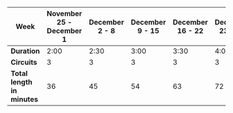 | Week |  November 25 - December 1 | December 2 - 8 | December 9 - 15 | December 16 - 22 | December 23 - 29 |
| ---- | ----- | ------ | ----- | ----- | ----- |
| **Duration** | 2:00 | 2:30 | 3:00 | 3:30 | 4:00 |
| **Circuits** | 3 | 3 | 3 | 3 | 3 |
| **Total length in minutes** | 36 | 45 | 54 | 63 | 72 |